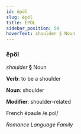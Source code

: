 ```yaml
---
id: ëpöl
slug: ëpöl
title: ËPÖL
sidebar_position: 54
hoverText: shoulder § Noun
---
```


### ëpöl

*shoulder* **§** Noun

**Verb**: to be a shoulder

**Noun**: shoulder

**Modifier**: shoulder-related

French épaule /e.pol/

*Romance Language Family*
